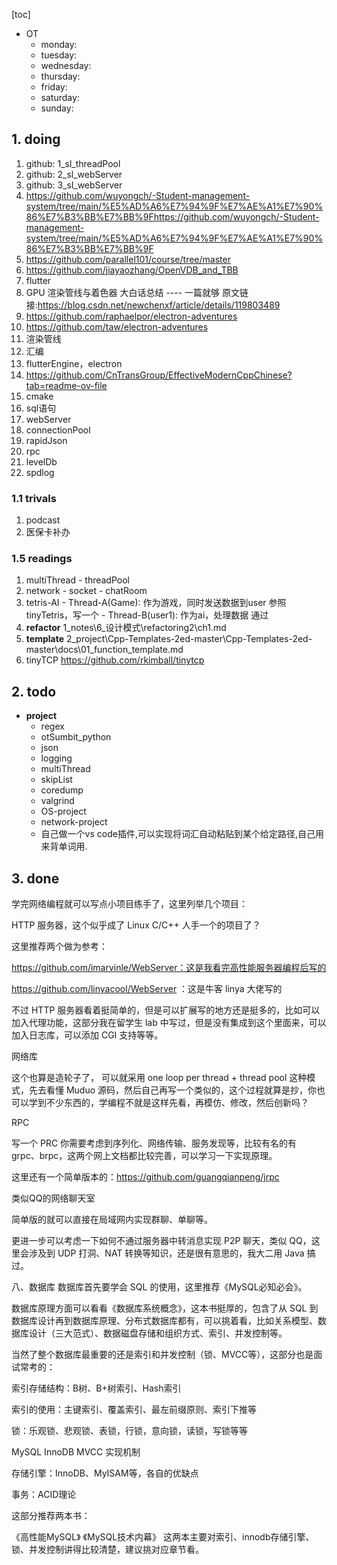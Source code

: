 [toc]
* OT
  * monday:
  * tuesday:
  * wednesday:
  * thursday:
  * friday:
  * saturday:
  * sunday:

## 1. doing
  1. github: 1_sl_threadPool
  2. github: 2_sl_webServer
  3. github: 3_sl_webServer
  4. https://github.com/wuyongch/-Student-management-system/tree/main/%E5%AD%A6%E7%94%9F%E7%AE%A1%E7%90%86%E7%B3%BB%E7%BB%9Fhttps://github.com/wuyongch/-Student-management-system/tree/main/%E5%AD%A6%E7%94%9F%E7%AE%A1%E7%90%86%E7%B3%BB%E7%BB%9F
  5. https://github.com/parallel101/course/tree/master
  6. https://github.com/jiayaozhang/OpenVDB_and_TBB
  7. flutter
  8. GPU 渲染管线与着色器 大白话总结 ---- 一篇就够
    原文链接:https://blog.csdn.net/newchenxf/article/details/119803489
  11. https://github.com/raphaelpor/electron-adventures
  12. https://github.com/taw/electron-adventures
  14. 渲染管线
  15. 汇编
  16. flutterEngine，electron
  15. https://github.com/CnTransGroup/EffectiveModernCppChinese?tab=readme-ov-file
  16. cmake
  17. sql语句
  19. webServer
  20. connectionPool
  22. rapidJson
  23. rpc
  24. levelDb
  25. spdlog

### 1.1 trivals
  1. podcast
  2. 医保卡补办

### 1.5 readings
  1. multiThread
    - threadPool
  2. network
    - socket
    - chatRoom
  3. tetris-AI
    - Thread-A(Game):
      作为游戏，同时发送数据到user
      参照tinyTetris，写一个
    - Thread-B(user1):
      作为ai，处理数据
      通过
  3. **refactor**
    1_notes\6_设计模式\refactoring2\ch1.md
  4. **template**
    2_project\Cpp-Templates-2ed-master\Cpp-Templates-2ed-master\docs\01_function_template.md
  4. tinyTCP
    https://github.com/rkimball/tinytcp

##  2. todo
  * **project**
    * regex
    * otSumbit_python
    * json
    * logging
    * multiThread
    * skipList
    * coredump
    * valgrind
    * OS-project
    * network-project
    * 自己做一个vs code插件,可以实现将词汇自动粘贴到某个给定路径,自己用来背单词用.

## 3. done

学完网络编程就可以写点小项目练手了，这里列举几个项目：

HTTP 服务器，这个似乎成了 Linux C/C++ 人手一个的项目了？

这里推荐两个做为参考：

https://github.com/imarvinle/WebServer：这是我看完高性能服务器编程后写的

https://github.com/linyacool/WebServer ：这是牛客 linya 大佬写的

不过 HTTP 服务器看着挺简单的，但是可以扩展写的地方还是挺多的，比如可以加入代理功能，这部分我在留学生 lab 中写过，但是没有集成到这个里面来，可以加入日志库，可以添加 CGI 支持等等。

网络库

这个也算是造轮子了， 可以就采用 one loop per thread + thread pool 这种模式，先去看懂 Muduo 源码，然后自己再写一个类似的，这个过程就算是抄，你也可以学到不少东西的，学编程不就是这样先看，再模仿、修改，然后创新吗？

RPC

写一个 PRC 你需要考虑到序列化、网络传输、服务发现等，比较有名的有 grpc、brpc，这两个网上文档都比较完善，可以学习一下实现原理。

这里还有一个简单版本的：https://github.com/guangqianpeng/jrpc

类似QQ的网络聊天室

简单版的就可以直接在局域网内实现群聊、单聊等。

更进一步可以考虑一下如何不通过服务器中转消息实现 P2P 聊天，类似 QQ，这里会涉及到 UDP 打洞、NAT 转换等知识，还是很有意思的，我大二用 Java 搞过。

八、数据库
数据库首先要学会 SQL 的使用，这里推荐《MySQL必知必会》。

数据库原理方面可以看看《数据库系统概念》，这本书挺厚的，包含了从 SQL 到数据库设计再到数据库原理、分布式数据库都有，可以挑着看，比如关系模型、数据库设计（三大范式）、数据磁盘存储和组织方式、索引、并发控制等。

当然了整个数据库最重要的还是索引和并发控制（锁、MVCC等），这部分也是面试常考的：

索引存储结构：B树、B+树索引、Hash索引

索引的使用：主键索引、覆盖索引、最左前缀原则、索引下推等

锁：乐观锁、悲观锁、表锁，行锁，意向锁，读锁，写锁等等

MySQL InnoDB MVCC 实现机制

存储引擎：InnoDB、MyISAM等，各自的优缺点

事务：ACID理论

这部分推荐两本书：

《高性能MySQL》
《MySQL技术内幕》
这两本主要对索引、innodb存储引擎、锁、并发控制讲得比较清楚，建议挑对应章节看。
